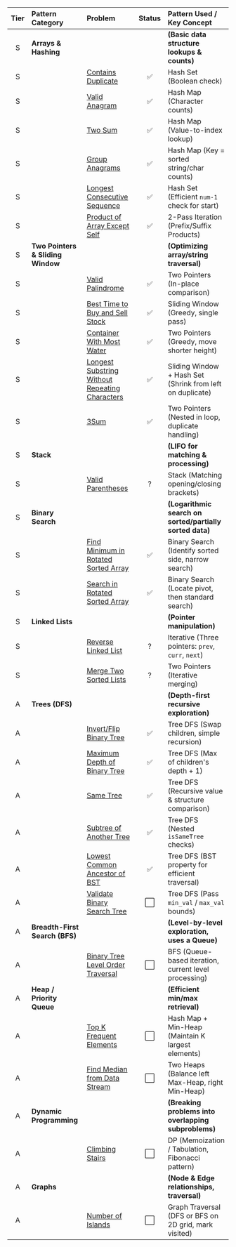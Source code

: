 
| Tier | Pattern Category | Problem | Status | Pattern Used / Key Concept |
| :--: | :--------------- | :---------------------------------------------------- | :----: | :---------------------------------------------------- |
| S | **Arrays & Hashing** | | | **(Basic data structure lookups & counts)** |
| S | | [Contains Duplicate](https://leetcode.com/problems/contains-duplicate/) | ✅ | Hash Set (Boolean check) |
| S | | [Valid Anagram](https://leetcode.com/problems/valid-anagram/) | ✅ | Hash Map (Character counts) |
| S | | [Two Sum](https://leetcode.com/problems/two-sum/) | ✅ | Hash Map (Value-to-index lookup) |
| S | | [Group Anagrams](https://leetcode.com/problems/group-anagrams/) | ✅ | Hash Map (Key = sorted string/char counts) |
| S | | [Longest Consecutive Sequence](https://leetcode.com/problems/longest-consecutive-sequence/) | ✅ | Hash Set (Efficient `num-1` check for start) |
| S | | [Product of Array Except Self](https://leetcode.com/problems/product-of-array-except-self/) | ✅ | 2-Pass Iteration (Prefix/Suffix Products) |
| S | **Two Pointers & Sliding Window** | | | **(Optimizing array/string traversal)** |
| S | | [Valid Palindrome](https://leetcode.com/problems/valid-palindrome/) | ✅ | Two Pointers (In-place comparison) |
| S | | [Best Time to Buy and Sell Stock](https://leetcode.com/problems/best-time-to-buy-and-sell-stock/) | ✅ | Sliding Window (Greedy, single pass) |
| S | | [Container With Most Water](https://leetcode.com/problems/container-with-most-water/) | ✅ | Two Pointers (Greedy, move shorter height) |
| S | | [Longest Substring Without Repeating Characters](https://leetcode.com/problems/longest-substring-without-repeating-characters/) | ✅ | Sliding Window + Hash Set (Shrink from left on duplicate) |
| S | | [3Sum](https://leetcode.com/problems/3sum/) | ✅ | Two Pointers (Nested in loop, duplicate handling) |
| S | **Stack** | | | **(LIFO for matching & processing)** |
| S | | [Valid Parentheses](https://leetcode.com/problems/valid-parentheses/) | ? | Stack (Matching opening/closing brackets) |
| S | **Binary Search** | | | **(Logarithmic search on sorted/partially sorted data)** |
| S | | [Find Minimum in Rotated Sorted Array](https://leetcode.com/problems/find-minimum-in-rotated-sorted-array/) | ✅ | Binary Search (Identify sorted side, narrow search) |
| S | | [Search in Rotated Sorted Array](https://leetcode.com/problems/search-in-rotated-sorted-array/) | ✅ | Binary Search (Locate pivot, then standard search) |
| S | **Linked Lists** | | | **(Pointer manipulation)** |
| S | | [Reverse Linked List](https://leetcode.com/problems/reverse-linked-list/) | ? | Iterative (Three pointers: `prev`, `curr`, `next`) |
| S | | [Merge Two Sorted Lists](https://leetcode.com/problems/merge-two-sorted-lists/) | ? | Two Pointers (Iterative merging) |
| A | **Trees (DFS)** | | | **(Depth-first recursive exploration)** |
| A | | [Invert/Flip Binary Tree](https://leetcode.com/problems/invert-binary-tree/) | ✅ | Tree DFS (Swap children, simple recursion) |
| A | | [Maximum Depth of Binary Tree](https://leetcode.com/problems/maximum-depth-of-binary-tree/) | ✅ | Tree DFS (Max of children's depth + 1) |
| A | | [Same Tree](https://leetcode.com/problems/same-tree/) | ✅ | Tree DFS (Recursive value & structure comparison) |
| A | | [Subtree of Another Tree](https://leetcode.com/problems/subtree-of-another-tree/) | ✅ | Tree DFS (Nested `isSameTree` checks) |
| A | | [Lowest Common Ancestor of BST](https://leetcode.com/problems/lowest-common-ancestor-of-a-binary_search_tree/) | ✅ | Tree DFS (BST property for efficient traversal) |
| A | | [Validate Binary Search Tree](https://leetcode.com/problems/validate-binary-search-tree/) | ⬜ | Tree DFS (Pass `min_val` / `max_val` bounds) |
| A | **Breadth-First Search (BFS)** | | | **(Level-by-level exploration, uses a Queue)** |
| A | | [Binary Tree Level Order Traversal](https://leetcode.com/problems/binary-tree-level-order-traversal/) | ⬜ | BFS (Queue-based iteration, current level processing) |
| A | **Heap / Priority Queue** | | | **(Efficient min/max retrieval)** |
| A | | [Top K Frequent Elements](https://leetcode.com/problems/top-k-frequent-elements/) | ⬜ | Hash Map + Min-Heap (Maintain K largest elements) |
| A | | [Find Median from Data Stream](https://leetcode.com/problems/find-median-from-data-stream/) | ⬜ | Two Heaps (Balance left Max-Heap, right Min-Heap) |
| A | **Dynamic Programming** | | | **(Breaking problems into overlapping subproblems)** |
| A | | [Climbing Stairs](https://leetcode.com/problems/climbing-stairs/) | ⬜ | DP (Memoization / Tabulation, Fibonacci pattern) |
| A | **Graphs** | | | **(Node & Edge relationships, traversal)** |
| A | | [Number of Islands](https://leetcode.com/problems/number-of-islands/) | ⬜ | Graph Traversal (DFS or BFS on 2D grid, mark visited) |
